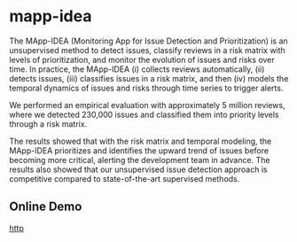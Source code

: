 # mapp-idea

The MApp-IDEA (Monitoring App for Issue Detection and Prioritization) is an unsupervised method to detect issues, classify reviews in a risk matrix with levels of prioritization, and monitor the evolution of issues and risks over time. In practice, the MApp-IDEA (i) collects reviews automatically, (ii) detects issues, (iii) classifies issues in a risk matrix, and then (iv) models the temporal dynamics of issues and risks through time series to trigger alerts. 

We performed an empirical evaluation with approximately 5 million reviews, where we detected 230,000 issues and classified them into priority levels through a risk matrix. 

The results showed that with the risk matrix and temporal modeling, the MApp-IDEA prioritizes and identifies the upward trend of issues before becoming more critical, alerting the development team in advance. The results also showed that our unsupervised issue detection approach is competitive compared to state-of-the-art supervised methods.

## Online Demo

[http](http://200.129.210.70)


